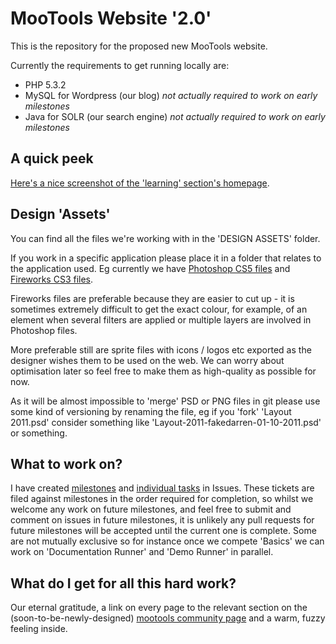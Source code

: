 MooTools Website '2.0'
======================

This is the repository for the proposed new MooTools website.

Currently the requirements to get running locally are:

* PHP 5.3.2
* MySQL for Wordpress (our blog) *not actually required to work on early milestones*
* Java for SOLR (our search engine) *not actually required to work on early milestones*

A quick peek
------------

[Here's a nice screenshot of the 'learning' section's homepage](http://d.pr/uxWg).

Design 'Assets'
---------------

You can find all the files we're working with in the 'DESIGN ASSETS' folder.

If you work in a specific application please place it in a folder that relates to the application used. Eg currently we have [Photoshop CS5 files](https://github.com/fakedarren/mootools-website/tree/master/DESIGN%20ASSETS/Photoshop%20CS5) and [Fireworks CS3 files](https://github.com/fakedarren/mootools-website/tree/master/DESIGN%20ASSETS/Fireworks%20CS3).

Fireworks files are preferable because they are easier to cut up - it is sometimes extremely difficult to get the exact colour, for example, of an element when several filters are applied or multiple layers are involved in Photoshop files. 

More preferable still are sprite files with icons / logos etc exported as the designer wishes them to be used on the web. We can worry about optimisation later so feel free to make them as high-quality as possible for now.

As it will be almost impossible to 'merge' PSD or PNG files in git please use some kind of versioning by renaming the file, eg if you 'fork' 'Layout 2011.psd' consider something like 'Layout-2011-fakedarren-01-10-2011.psd' or something.

What to work on?
----------------

I have created [milestones](https://github.com/fakedarren/mootools-website/issues/milestones) and [individual tasks](https://github.com/fakedarren/mootools-website/issues) in Issues. These tickets are filed against milestones in the order required for completion, so whilst we welcome any work on future milestones, and feel free to submit and comment on issues in future milestones, it is unlikely any pull requests for future milestones will be accepted until the current one is complete. Some are not mutually exclusive so for instance once we compete 'Basics' we can work on 'Documentation Runner' and 'Demo Runner' in parallel.

What do I get for all this hard work?
-------------------------------------

Our eternal gratitude, a link on every page to the relevant section on the (soon-to-be-newly-designed) [mootools community page](http://mootools.net/developers) and a warm, fuzzy feeling inside.
